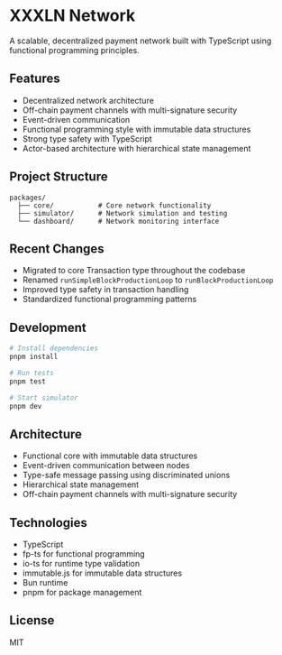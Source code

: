# XXXLN Network

A scalable, decentralized payment network built with TypeScript using functional programming principles.

## Features

- Decentralized network architecture
- Off-chain payment channels with multi-signature security
- Event-driven communication
- Functional programming style with immutable data structures
- Strong type safety with TypeScript
- Actor-based architecture with hierarchical state management

## Project Structure

```
packages/
  ├── core/           # Core network functionality
  ├── simulator/      # Network simulation and testing
  └── dashboard/      # Network monitoring interface
```

## Recent Changes

- Migrated to core Transaction type throughout the codebase
- Renamed `runSimpleBlockProductionLoop` to `runBlockProductionLoop`
- Improved type safety in transaction handling
- Standardized functional programming patterns

## Development

```bash
# Install dependencies
pnpm install

# Run tests
pnpm test

# Start simulator
pnpm dev
```

## Architecture

- Functional core with immutable data structures
- Event-driven communication between nodes
- Type-safe message passing using discriminated unions
- Hierarchical state management
- Off-chain payment channels with multi-signature security

## Technologies

- TypeScript
- fp-ts for functional programming
- io-ts for runtime type validation
- immutable.js for immutable data structures
- Bun runtime
- pnpm for package management

## License

MIT